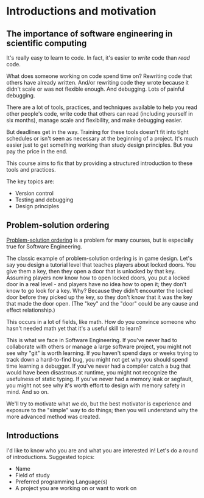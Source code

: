 # Introductions and motivation

## The importance of software engineering in scientific computing

It's really easy to learn to code. In fact, it's easier to _write_ code than _read_ code.

What does someone working on code spend time on? Rewriting code that others have
already written. And/or rewriting code they wrote because it didn't scale or was
not flexible enough. And debugging. Lots of painful debugging.

There are a lot of tools, practices, and techniques available to help you read
other people's code, write code that others can read (including yourself in six
months), manage scale and flexibility, and make debugging easier.

But deadlines get in the way. Training for these tools doesn't fit into tight
schedules or isn't seen as necessary at the beginning of a project. It's much
easier just to get something working than study design principles. But you pay
the price in the end.

This course aims to fix that by providing a structured introduction to these
tools and practices.

The key topics are:

- Version control
- Testing and debugging
- Design principles

## Problem-solution ordering

[Problem-solution ordering](https://mkremins.github.io/blog/doors-headaches-intellectual-need/)
is a problem for many courses, but is especially true for Software Engineering.

The classic example of problem-solution ordering is in game design. Let's say
you design a tutorial level that teaches players about locked doors. You give
them a key, then they open a door that is unlocked by that key. Assuming players
now know how to open locked doors, you put a locked door in a real level - and
players have no idea how to open it; they don't know to go look for a key. Why?
Because they didn't encounter the locked door before they picked up the key, so
they don't know that it was the key that made the door open. (The "key" and the
"door" could be any cause and effect relationship.)

This occurs in a lot of fields, like math. How do you convince someone who hasn't
needed math yet that it's a useful skill to learn?

This is what we face in Software Engineering. If you've never had to collaborate
with others or manage a large software project, you might not see why "git" is
worth learning. If you haven't spend days or weeks trying to track down a
hard-to-find bug, you might not get why you should spend time learning a
debugger. If you've never had a compiler catch a bug that would have been
disastrous at runtime, you might not recognize the usefulness of static typing.
If you've never had a memory leak or segfault, you might not see why it's worth
effort to design with memory safety in mind. And so on.

We'll try to motivate what we do, but the best motivator is experience and
exposure to the "simple" way to do things; then you will understand why the more
advanced method was created.

## Introductions

I'd like to know who you are and what you are interested in! Let's do a round of
introductions. Suggested topics:

- Name
- Field of study
- Preferred programming Language(s)
- A project you are working on or want to work on
